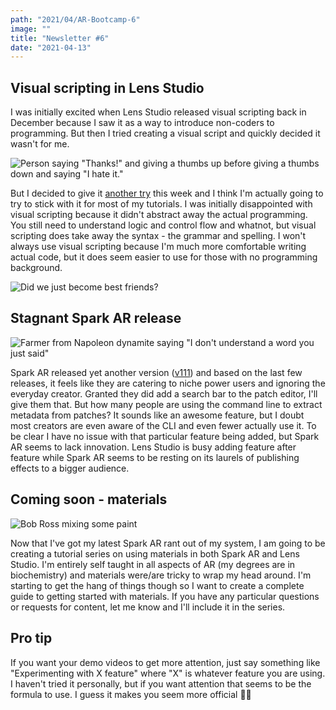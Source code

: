 ```yaml
---
path: "2021/04/AR-Bootcamp-6"
image: ""
title: "Newsletter #6"
date: "2021-04-13"
---
```


## Visual scripting in Lens Studio

I was initially excited when Lens Studio released visual scripting back in December because I saw it as a way to introduce non-coders to programming. But then I tried creating a visual script and quickly decided it wasn't for me.

![Person saying "Thanks!" and giving a thumbs up before giving a thumbs down and saying "I hate it."](https://media.giphy.com/media/tyzuSt6IsYF5e0yigg/giphy-downsized.gif)

But I decided to give it [another try](https://arbootcamp.com/snapchat-beginner/reduced-framerate) this week and I think I'm actually going to try to stick with it for most of my tutorials. I was initially disappointed with visual scripting because it didn't abstract away the actual programming. You still need to understand logic and control flow and whatnot, but visual scripting does take away the syntax - the grammar and spelling. I won't always use visual scripting because I'm much more comfortable writing actual code, but it does seem easier to use for those with no programming background.

![Did we just become best friends?](https://media.giphy.com/media/l1ughbsd9qXz2s9SE/giphy.gif)

## Stagnant Spark AR release

![Farmer from Napoleon dynamite saying "I don't understand a word you just said"](https://media.giphy.com/media/Rwex4lZksxDqw/giphy.gif)

Spark AR released yet another version ([v111](https://sparkar.facebook.com/ar-studio/learn/changelog)) and based on the last few releases, it feels like they are catering to niche power users and ignoring the everyday creator. Granted they did add a search bar to the patch editor, I'll give them that. But how many people are using the command line to extract metadata from patches? It sounds like an awesome feature, but I doubt most creators are even aware of the CLI and even fewer actually use it. To be clear I have no issue with that particular feature being added, but Spark AR seems to lack innovation. Lens Studio is busy adding feature after feature while Spark AR seems to be resting on its laurels of publishing effects to a bigger audience.

## Coming soon - materials

![Bob Ross mixing some paint](https://media.giphy.com/media/d31vTpVi1LAcDvdm/giphy.gif)

Now that I've got my latest Spark AR rant out of my system, I am going to be creating a tutorial series on using materials in both Spark AR and Lens Studio. I'm entirely self taught in all aspects of AR (my degrees are in biochemistry) and materials were/are tricky to wrap my head around. I'm starting to get the hang of things though so I want to create a complete guide to getting started with materials. If you have any particular questions or requests for content, let me know and I'll include it in the series.

## Pro tip

If you want your demo videos to get more attention, just say something like "Experimenting with X feature" where "X" is whatever feature you are using. I haven't tried it personally, but if you want attention that seems to be the formula to use. I guess it makes you seem more official 🤷‍♂️
